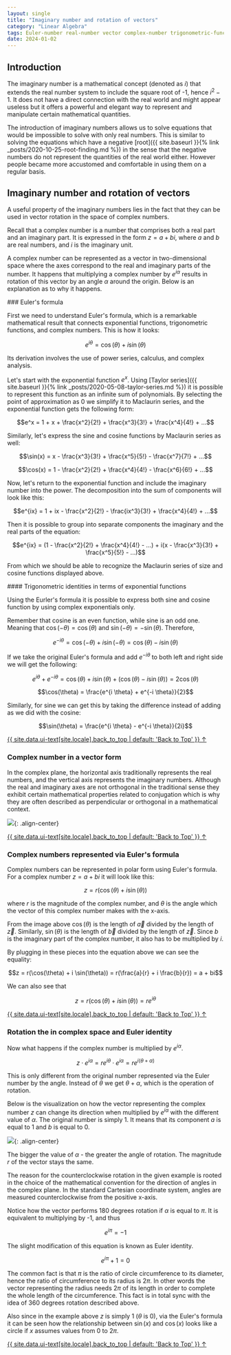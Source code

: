 ```yaml
---
layout: single
title: "Imaginary number and rotation of vectors"
category: "Linear Algebra"
tags: Euler-number real-number vector complex-number trigonometric-function exponential-function Taylor-series Euler's-formula vector-rotation Euler-identity
date: 2024-01-02
---
```


## Introduction

The imaginary number is a mathematical concept (denoted as $i$) that extends the real number system to include the square root of -1, hence $i^2 -1$. It does not have a direct connection with the real world and might appear useless but it offers a powerful and elegant way to represent and manipulate certain mathematical quantities.

The introduction of imaginary numbers allows us to solve equations that would be impossible to solve with only real numbers. This is similar to solving the equations which have a negative [root]({{ site.baseurl }}{% link _posts/2020-10-25-root-finding.md %}) in the sense that the negative numbers do not represent the quantities of the real world either. However people became more accustomed and comfortable in using them on a regular basis.

## Imaginary number and rotation of vectors

A useful property of the imaginary numbers lies in the fact that they can be used in vector rotation in the space of complex numbers.

Recall that a complex number is a number that comprises both a real part and an imaginary part. It is expressed in the form $z=a+bi$, where $a$ and $b$ are real numbers, and $i$ is the imaginary unit.

A complex number can be represented as a vector in two-dimensional space where the axes correspond to the real and imaginary parts of the number. It happens that multiplying a complex number by $e^{i \alpha}$ results in rotation of this vector by an angle $\alpha$ around the origin. Below is an explanation as to why it happens.

<div id='euler_formula'/>
### Euler's formula

First we need to understand Euler's formula, which is a remarkable mathematical result that connects exponential functions, trigonometric functions, and complex numbers. This is how it looks:

$$e^{i \theta} = \cos(\theta) + i \sin(\theta)$$

Its derivation involves the use of power series, calculus, and complex analysis.

Let's start with the exponential function $e^{x}$. Using [Taylor series]({{ site.baseurl }}{% link _posts/2020-05-08-taylor-series.md %}) it is possible to represent this function as an infinite sum of polynomials. By selecting the point of approximation as 0 we simplify it to Maclaurin series, and the exponential function gets the following form:

$$e^x = 1 + x + \frac{x^2}{2!} + \frac{x^3}{3!} + \frac{x^4}{4!} + ...$$

Similarly, let's express the sine and cosine functions by Maclaurin series as well:

$$\sin(x) = x - \frac{x^3}{3!} + \frac{x^5}{5!} - \frac{x^7}{7!} + ...$$

$$\cos(x) = 1 - \frac{x^2}{2!} + \frac{x^4}{4!} - \frac{x^6}{6!} + ...$$

Now, let's return to the exponential function and include the imaginary number into the power. The decomposition into the sum of components will look like this:

$$e^{ix} = 1 + ix - \frac{x^2}{2!} - \frac{ix^3}{3!} + \frac{x^4}{4!} + ...$$

Then it is possible to group into separate components the imaginary and the real parts of the equation:

$$e^{ix} = (1 - \frac{x^2}{2!} + \frac{x^4}{4!} - ...) + i(x - \frac{x^3}{3!} + \frac{x^5}{5!} - ...)$$

From which we should be able to recognize the Maclaurin series of size and cosine functions displayed above.

<div id='trigonometric_exponential'/>
#### Trigonometric identities in terms of exponential functions

Using the Eurler's formula it is possible to express both sine and cosine function by using complex exponentials only.

Remember that cosine is an even function, while sine is an odd one. Meaning that $\cos(-\theta)=\cos(\theta)$ and $\sin(-\theta)=-\sin(\theta)$. Therefore,

$$e^{-i \theta} = \cos(-\theta) + i \sin(-\theta) = \cos(\theta) - i \sin(\theta)$$

If we take the original Euler's formula and add $e^{-i \theta}$ to both left and right side we will get the following:

$$e^{i \theta} + e^{-i \theta} = \cos(\theta) + i \sin(\theta) + \left( \cos(\theta) - i \sin(\theta) \right) = 2 \cos(\theta)$$

$$\cos(\theta) = \frac{e^{i \theta} + e^{-i \theta}}{2}$$

Similarly, for sine we can get this by taking the difference instead of adding as we did with the cosine:

$$\sin(\theta) = \frac{e^{i \theta} - e^{-i \theta}}{2i}$$

<a href="#page-title" class="back-to-top">{{ site.data.ui-text[site.locale].back_to_top | default: 'Back to Top' }} &uarr;</a>

### Complex number in a vector form

In the complex plane, the horizontal axis traditionally represents the real numbers, and the vertical axis represents the imaginary numbers. Although the real and imaginary axes are not orthogonal in the traditional sense they exhibit certain mathematical properties related to conjugation which is why they are often described as perpendicular or orthogonal in a mathematical context.

![](/assets/images/linear_algebra/complex_number_as_vector.png){: .align-center}

<a href="#page-title" class="back-to-top">{{ site.data.ui-text[site.locale].back_to_top | default: 'Back to Top' }} &uarr;</a>

### Complex numbers represented via Euler's formula

Complex numbers can be represented in polar form using Euler's formula. For a complex number $z=a+bi$ it will look like this:

$$z = r(\cos(\theta) + i \sin(\theta))$$

where $r$ is the magnitude of the complex number, and $\theta$ is the angle which the vector of this complex number makes with the x-axis.

From the image above $\cos (\theta)$ is the length of $\overrightarrow{a}$ divided by the length of $\overrightarrow{z}$. Similarly, $\sin (\theta)$ is the length of $\overrightarrow{b}$ divided by the length of $\overrightarrow{z}$. Since $b$ is the imaginary part of the complex number, it also has to be multiplied by $i$.

By plugging in these pieces into the equation above we can see the equality:

$$z = r(\cos(\theta) + i \sin(\theta)) = r(\frac{a}{r} + i \frac{b}{r}) = a + bi$$

We can also see that

$$z = r(\cos(\theta) + i \sin(\theta)) = r e^{i \theta}$$

<a href="#page-title" class="back-to-top">{{ site.data.ui-text[site.locale].back_to_top | default: 'Back to Top' }} &uarr;</a>

### Rotation the in complex space and Euler identity

Now what happens if the complex number is multiplied by $e^{i\alpha}$.

$$z \cdot e^{i\alpha} = r e^{i \theta} \cdot e^{i\alpha} = r e^{i (\theta + \alpha)}$$

This is only different from the original number represented via the Euler number by the angle. Instead of $\theta$ we get $\theta + \alpha$, which is the operation of rotation.

Below is the visualization on how the vector representing the complex number $z$ can change its direction when multiplied by $e^{i\alpha}$ with the different value of $\alpha$. The original number is simply 1. It means that its component $a$ is equal to 1 and $b$ is equal to 0.

![](/assets/images/linear_algebra/vector_rotation_complex_plane.gif){: .align-center}

The bigger the value of $\alpha$ - the greater the angle of rotation. The magnitude $r$ of the vector stays the same.

The reason for the counterclockwise rotation in the given example is rooted in the choice of the mathematical convention for the direction of angles in the complex plane. In the standard Cartesian coordinate system, angles are measured counterclockwise from the positive x-axis.

Notice how the vector performs 180 degrees rotation if $\alpha$ is equal to $\pi$. It is equivalent to multiplying by -1, and thus

$$e^{i\pi}=-1$$

The slight modification of this equation is known as Euler identity.

$$e^{i\pi} + 1 = 0$$

The common fact is that $\pi$ is the ratio of circle circumference to its diameter, hence the ratio of circumference to its radius is $2 \pi$. In other words the vector representing the radius needs $2 \pi$ of its length in order to complete the whole length of the circumference. This fact is in total sync with the idea of 360 degrees rotation described above.

Also since in the example above $z$ is simply 1 ($\theta$ is 0), via the Euler's formula it can be seen how the relationship between $\sin (x)$ and $\cos (x)$ looks like a circle if $x$ assumes values from 0 to $2\pi$.

<a href="#page-title" class="back-to-top">{{ site.data.ui-text[site.locale].back_to_top | default: 'Back to Top' }} &uarr;</a>
